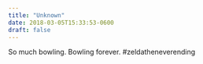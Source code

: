 ```yaml
---
title: "Unknown"
date: 2018-03-05T15:33:53-0600
draft: false
---
```


So much bowling. Bowling forever. #zeldatheneverending

